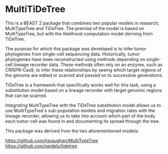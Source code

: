 MultiTiDeTree
=============

This is a BEAST 2 package that combines two popular models in research,
MultiTypeTree and TiDeTree. The premise of the model is based on MultiTypeTree,
but with the likelihood computation model deriving from TiDeTree.

The purpose for which this package was developed is to infer tumor phylogenies from
single-cell sequencing data. Historically, tumor phylogenies have been reconstructed
using methods depending on single-cell lineage recorder data. These methods often rely
on an enzyme, such as CRISPR-Cas9, to infer these relationships by seeing which target 
regions of the genome are edited or scarred and passed on to successive generations.

TiDeTree is a framework that specifically works well for this task, using a substitution model 
based on a lineage recorder with target genomic regions that can be scarred.

Integrating MultiTypeTree with the TiDeTree substitution model allows us to use MultiTypeTree's
sub-population models and migration rates with the lineage recorder, allowing us to take into 
account which part of the body each tumor cell was found in and documenting its spread through
the tree.

This package was derived from the two aforementioned models:

https://github.com/tgvaughan/MultiTypeTree
https://github.com/seidels/tidetree
